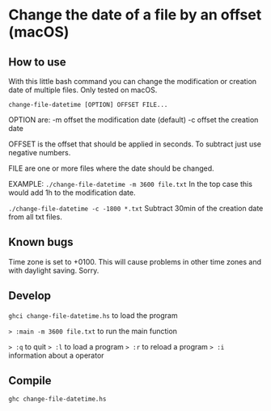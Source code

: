 # Change the date of a file by an offset (macOS)

## How to use

With this little bash command you can change the modification or creation date of multiple files. Only tested on macOS.

`change-file-datetime [OPTION] OFFSET FILE...`

OPTION are:
-m offset the modification date (default)
-c offset the creation date

OFFSET is the offset that should be applied in seconds. To subtract just use negative numbers.

FILE are one or more files where the date should be changed.

EXAMPLE:
`./change-file-datetime -m 3600 file.txt`
In the top case this would add 1h to the modification date.

`./change-file-datetime -c -1800 *.txt`
Subtract 30min of the creation date from all txt files.

## Known bugs

Time zone is set to +0100. This will cause problems in other time zones and with daylight saving. Sorry.

## Develop

`ghci change-file-datetime.hs` to load the program

`> :main -m 3600 file.txt` to run the main function

`> :q` to quit
`> :l` to load a program
`> :r` to reload a program
`> :i` information about a operator

## Compile

`ghc change-file-datetime.hs`
